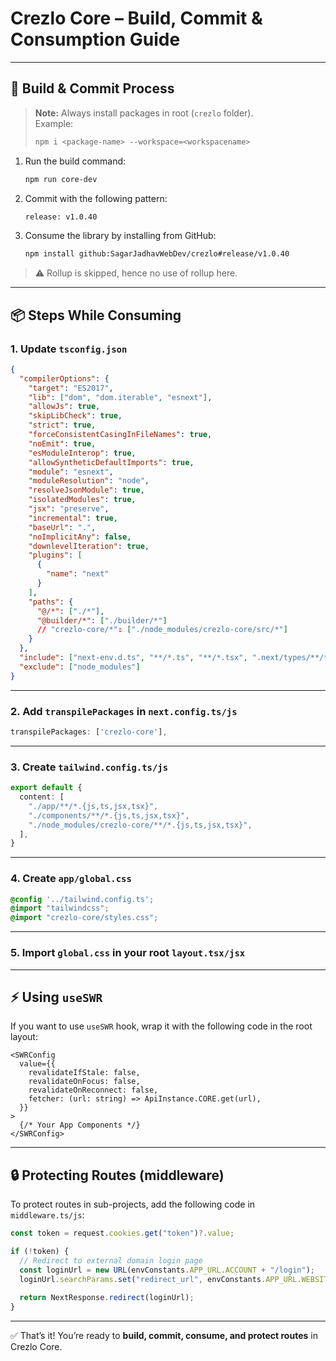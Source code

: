 # Crezlo Core – Build, Commit & Consumption Guide

---

## 🚀 Build & Commit Process

> **Note:** Always install packages in root (`crezlo` folder).  
> Example:  
> ```bash
> npm i <package-name> --workspace=<workspacename>
> ```

1. Run the build command:
   ```bash
   npm run core-dev
   ```

2. Commit with the following pattern:
   ```bash
   release: v1.0.40
   ```

3. Consume the library by installing from GitHub:
   ```bash
   npm install github:SagarJadhavWebDev/crezlo#release/v1.0.40
   ```

> ⚠️ Rollup is skipped, hence no use of rollup here.

---

## 📦 Steps While Consuming

### 1. Update `tsconfig.json`

```json
{
  "compilerOptions": {
    "target": "ES2017",
    "lib": ["dom", "dom.iterable", "esnext"],
    "allowJs": true,
    "skipLibCheck": true,
    "strict": true,
    "forceConsistentCasingInFileNames": true,
    "noEmit": true,
    "esModuleInterop": true,
    "allowSyntheticDefaultImports": true,
    "module": "esnext",
    "moduleResolution": "node",
    "resolveJsonModule": true,
    "isolatedModules": true,
    "jsx": "preserve",
    "incremental": true,
    "baseUrl": ".",
    "noImplicitAny": false,
    "downlevelIteration": true,
    "plugins": [
      {
        "name": "next"
      }
    ],
    "paths": {
      "@/*": ["./*"],
      "@builder/*": ["./builder/*"]
      // "crezlo-core/*": ["./node_modules/crezlo-core/src/*"]
    }
  },
  "include": ["next-env.d.ts", "**/*.ts", "**/*.tsx", ".next/types/**/*.ts"],
  "exclude": ["node_modules"]
}
```

---

### 2. Add `transpilePackages` in `next.config.ts/js`

```ts
transpilePackages: ['crezlo-core'],
```

---

### 3. Create `tailwind.config.ts/js`

```ts
export default {
  content: [
    "./app/**/*.{js,ts,jsx,tsx}",
    "./components/**/*.{js,ts,jsx,tsx}",
    "./node_modules/crezlo-core/**/*.{js,ts,jsx,tsx}",
  ],
}
```

---

### 4. Create `app/global.css`

```css
@config '../tailwind.config.ts';
@import "tailwindcss";
@import "crezlo-core/styles.css";
```

---

### 5. Import `global.css` in your root `layout.tsx/jsx`

---

## ⚡ Using `useSWR`

If you want to use `useSWR` hook, wrap it with the following code in the root layout:

```tsx
<SWRConfig
  value={{
    revalidateIfStale: false,
    revalidateOnFocus: false,
    revalidateOnReconnect: false,
    fetcher: (url: string) => ApiInstance.CORE.get(url),
  }}
>
  {/* Your App Components */}
</SWRConfig>
```

---

## 🔒 Protecting Routes (middleware)

To protect routes in sub-projects, add the following code in `middleware.ts/js`:

```ts
const token = request.cookies.get("token")?.value;

if (!token) {
  // Redirect to external domain login page
  const loginUrl = new URL(envConstants.APP_URL.ACCOUNT + "/login");
  loginUrl.searchParams.set("redirect_url", envConstants.APP_URL.WEBSITE);
  
  return NextResponse.redirect(loginUrl);
}
```

---

✅ That’s it! You’re ready to **build, commit, consume, and protect routes** in Crezlo Core.
